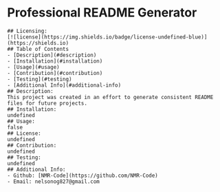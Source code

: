 # Professional README Generator
    ## Licensing:
    [![license](https://img.shields.io/badge/license-undefined-blue)](https://shields.io)
    ## Table of Contents 
    - [Description](#description)
    - [Installation](#installation)
    - [Usage](#usage)
    - [Contribution](#contribution)
    - [Testing](#testing)
    - [Additional Info](#additional-info)
    ## Description:
    This project was created in an effort to generate consistent README files for future projects.
    ## Installation:
    undefined
    ## Usage:
    false
    ## License:
    undefined
    ## Contribution:
    undefined
    ## Testing:
    undefined
    ## Additional Info:
    - Github: [NMR-Code](https://github.com/NMR-Code)
    - Email: nelsonog827@gmail.com 